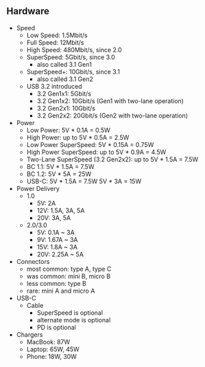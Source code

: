 ## Hardware

- Speed
  - Low Speed: 1.5Mbit/s
  - Full Speed: 12Mbit/s
  - High Speed: 480Mbit/s, since 2.0
  - SuperSpeed: 5Gbit/s, since 3.0
    - also called 3.1 Gen1
  - SuperSpeed+: 10Gbit/s, since 3.1
    - also called 3.1 Gen2
  - USB 3.2 introduced
    - 3.2 Gen1x1: 5Gbit/s
    - 3.2 Gen1x2: 10Gbit/s (Gen1 with two-lane operation)
    - 3.2 Gen2x1: 10Gbit/s
    - 3.2 Gen2x2: 20Gbit/s (Gen2 with two-lane operation)
- Power
  - Low Power: 5V * 0.1A = 0.5W
  - High Power: up to 5V * 0.5A = 2.5W
  - Low Power SuperSpeed: 5V * 0.15A = 0.75W
  - High Power SuperSpeed: up to 5V * 0.9A = 4.5W
  - Two-Lane SuperSpeed (3.2 Gen2x2): up to 5V * 1.5A = 7.5W
  - BC 1.1: 5V * 1.5A = 7.5W
  - BC 1.2: 5V * 5A = 25W
  - USB-C: 5V * 1.5A = 7.5W
           5V * 3A = 15W
- Power Delivery
  - 1.0
    - 5V: 2A
    - 12V: 1.5A, 3A, 5A
    - 20V: 3A, 5A
  - 2.0/3.0
    - 5V: 0.1A ~ 3A
    - 9V: 1.67A ~ 3A
    - 15V: 1.8A ~ 3A
    - 20V: 2.25A ~ 5A
- Connectors
  - most common: type A, type C
  - was common: mini B, micro B
  - less common: type B
  - rare: mini A and micro A
- USB-C
  - Cable
    - SuperSpeed is optional
    - alternate mode is optional
    - PD is optional
- Chargers
  - MacBook: 87W
  - Laptop: 65W, 45W
  - Phone: 18W, 30W
